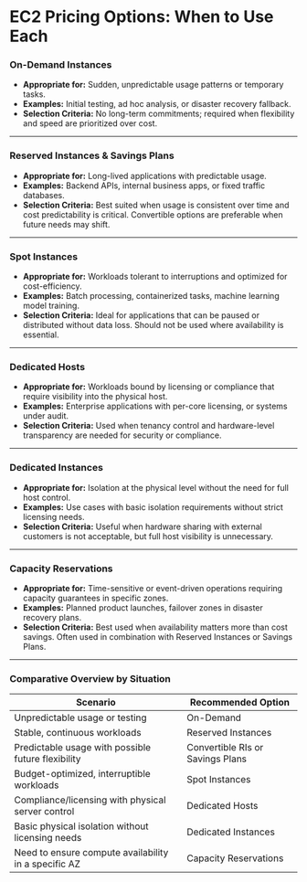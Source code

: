 # EC2 Pricing Options: When to Use Each



### On-Demand Instances

- **Appropriate for:** Sudden, unpredictable usage patterns or temporary tasks.
- **Examples:** Initial testing, ad hoc analysis, or disaster recovery fallback.
- **Selection Criteria:** No long-term commitments; required when flexibility and speed are prioritized over cost.

---

### Reserved Instances & Savings Plans

- **Appropriate for:** Long-lived applications with predictable usage.
- **Examples:** Backend APIs, internal business apps, or fixed traffic databases.
- **Selection Criteria:** Best suited when usage is consistent over time and cost predictability is critical. Convertible options are preferable when future needs may shift.

---

### Spot Instances

- **Appropriate for:** Workloads tolerant to interruptions and optimized for cost-efficiency.
- **Examples:** Batch processing, containerized tasks, machine learning model training.
- **Selection Criteria:** Ideal for applications that can be paused or distributed without data loss. Should not be used where availability is essential.

---

### Dedicated Hosts

- **Appropriate for:** Workloads bound by licensing or compliance that require visibility into the physical host.
- **Examples:** Enterprise applications with per-core licensing, or systems under audit.
- **Selection Criteria:** Used when tenancy control and hardware-level transparency are needed for security or compliance.

---

### Dedicated Instances

- **Appropriate for:** Isolation at the physical level without the need for full host control.
- **Examples:** Use cases with basic isolation requirements without strict licensing needs.
- **Selection Criteria:** Useful when hardware sharing with external customers is not acceptable, but full host visibility is unnecessary.

---

### Capacity Reservations

- **Appropriate for:** Time-sensitive or event-driven operations requiring capacity guarantees in specific zones.
- **Examples:** Planned product launches, failover zones in disaster recovery plans.
- **Selection Criteria:** Best used when availability matters more than cost savings. Often used in combination with Reserved Instances or Savings Plans.

---

### Comparative Overview by Situation

| Scenario                                               | Recommended Option         |
|--------------------------------------------------------|----------------------------|
| Unpredictable usage or testing                         | On-Demand                  |
| Stable, continuous workloads                           | Reserved Instances         |
| Predictable usage with possible future flexibility     | Convertible RIs or Savings Plans |
| Budget-optimized, interruptible workloads              | Spot Instances             |
| Compliance/licensing with physical server control      | Dedicated Hosts            |
| Basic physical isolation without licensing needs       | Dedicated Instances        |
| Need to ensure compute availability in a specific AZ   | Capacity Reservations      |


